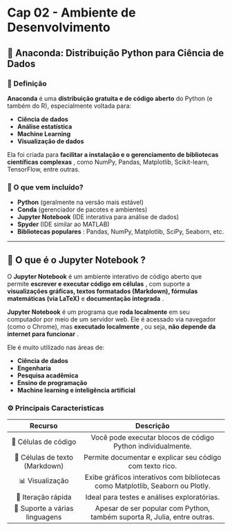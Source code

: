 # Cap 02 - Ambiente de Desenvolvimento

## 🐍 Anaconda: Distribuição Python para Ciência de Dados

### 📌 Definição

**Anaconda** é uma **distribuição gratuita e de código aberto** do Python (e também do R), especialmente voltada para:

* **Ciência de dados**
* **Análise estatística**
* **Machine Learning**
* **Visualização de dados**

Ela foi criada para  **facilitar a instalação e o gerenciamento de bibliotecas científicas complexas** , como NumPy, Pandas, Matplotlib, Scikit-learn, TensorFlow, entre outras.

### 🧰 O que vem incluído?

* **Python** (geralmente na versão mais estável)
* **Conda** (gerenciador de pacotes e ambientes)
* **Jupyter Notebook** (IDE interativa para análise de dados)
* **Spyder** (IDE similar ao MATLAB)
* **Bibliotecas populares** : Pandas, NumPy, Matplotlib, SciPy, Seaborn, etc.

---



## 📘 O que é o  **Jupyter Notebook** ?

O **Jupyter Notebook** é um ambiente interativo de código aberto que permite  **escrever e executar código em células** , com suporte a **visualizações gráficas, textos formatados (Markdown), fórmulas matemáticas (via LaTeX)** e  **documentação integrada** .

**Jupyter Notebook** é um programa que **roda localmente** em seu computador por meio de um servidor web. Ele é acessado via navegador (como o Chrome), mas  **executado localmente** , ou seja,  **não depende da internet para funcionar** .

Ele é muito utilizado nas áreas de:

* **Ciência de dados**
* **Engenharia**
* **Pesquisa acadêmica**
* **Ensino de programação**
* **Machine learning e inteligência artificial**

### ⚙️ Principais Características

|             Recurso             |                                   Descrição                                   |
| :-----------------------------: | :-----------------------------------------------------------------------------: |
|     🧩 Células de código     |          Você pode executar blocos de código Python individualmente.          |
| 📝 Células de texto (Markdown) |            Permite documentar e explicar seu código com texto rico.            |
|        📊 Visualização        | Exibe gráficos interativos com bibliotecas como Matplotlib, Seaborn ou Plotly. |
|      🔁 Iteração rápida      |                  Ideal para testes e análises exploratórias.                  |
| 🧠 Suporte a várias linguagens |    Apesar de ser popular com Python, também suporta R, Julia, entre outras.    |

